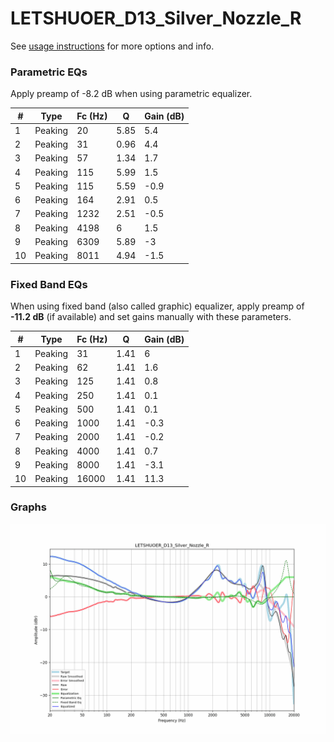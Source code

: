 # LETSHUOER_D13_Silver_Nozzle_R
See [usage instructions](https://github.com/jaakkopasanen/AutoEq#usage) for more options and info.

### Parametric EQs
Apply preamp of -8.2 dB when using parametric equalizer.

|   # | Type    |   Fc (Hz) |    Q |   Gain (dB) |
|-----|---------|-----------|------|-------------|
|   1 | Peaking |        20 | 5.85 |         5.4 |
|   2 | Peaking |        31 | 0.96 |         4.4 |
|   3 | Peaking |        57 | 1.34 |         1.7 |
|   4 | Peaking |       115 | 5.99 |         1.5 |
|   5 | Peaking |       115 | 5.59 |        -0.9 |
|   6 | Peaking |       164 | 2.91 |         0.5 |
|   7 | Peaking |      1232 | 2.51 |        -0.5 |
|   8 | Peaking |      4198 | 6    |         1.5 |
|   9 | Peaking |      6309 | 5.89 |        -3   |
|  10 | Peaking |      8011 | 4.94 |        -1.5 |

### Fixed Band EQs
When using fixed band (also called graphic) equalizer, apply preamp of **-11.2 dB** (if available) and set gains manually with these parameters.

|   # | Type    |   Fc (Hz) |    Q |   Gain (dB) |
|-----|---------|-----------|------|-------------|
|   1 | Peaking |        31 | 1.41 |         6   |
|   2 | Peaking |        62 | 1.41 |         1.6 |
|   3 | Peaking |       125 | 1.41 |         0.8 |
|   4 | Peaking |       250 | 1.41 |         0.1 |
|   5 | Peaking |       500 | 1.41 |         0.1 |
|   6 | Peaking |      1000 | 1.41 |        -0.3 |
|   7 | Peaking |      2000 | 1.41 |        -0.2 |
|   8 | Peaking |      4000 | 1.41 |         0.7 |
|   9 | Peaking |      8000 | 1.41 |        -3.1 |
|  10 | Peaking |     16000 | 1.41 |        11.3 |

### Graphs
![](./LETSHUOER_D13_Silver_Nozzle_R.png)
